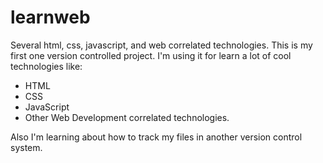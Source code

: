 # learnweb
Several html, css, javascript, and web correlated technologies. This is my first one version controlled project. I'm using it for learn a lot of cool technologies like: 
- HTML
- CSS
- JavaScript 
- Other Web Development correlated technologies.

Also I'm learning about how to track my files in another version control system. 
